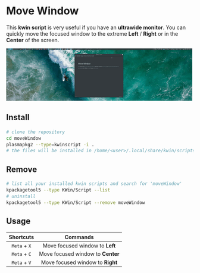 # Move Window

This **kwin script** is very useful if you have an **ultrawide monitor**. You can quickly move the focused window to the extreme **Left** / **Right** or in the **Center** of the screen.

![preview](docs/preview.gif)

## Install

```bash
# clone the repository
cd moveWindow
plasmapkg2 --type=kwinscript -i .
# the files will be installed in /home/<user>/.local/share/kwin/scripts/moveWindow
```

## Remove

```bash
# list all your installed kwin scripts and search for 'moveWindow'
kpackagetool5 --type KWin/Script --list
# uninstall
kpackagetool5 --type KWin/Script --remove moveWindow
```

## Usage 

|  Shortcuts   |             Commands              |
| :----------: | :-------------------------------: |
| `Meta` + `X` |  Move focused window to **Left**  |
| `Meta` + `C` | Move focused window to **Center** |
| `Meta` + `V` | Move focused window to **Right**  |

